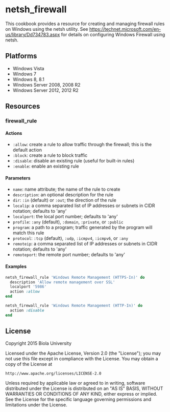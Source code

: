 # netsh_firewall

This cookbook provides a resource for creating and managing firewall rules on Windows using the netsh utility. See https://technet.microsoft.com/en-us/library/Dd734783.aspx for details on configuring Windows Firewall using netsh.

## Platforms

* Windows Vista
* Windows 7
* Windows 8, 8.1
* Windows Server 2008, 2008 R2
* Windows Server 2012, 2012 R2

## Resources

### firewall_rule

#### Actions

- `:allow`: create a rule to allow traffic through the firewall; this is the default action
- `:block`: create a rule to block traffic
- `:disable`: disable an existing rule (useful for built-in rules)
- `:enable`: enable an existing rule

#### Parameters

- `name`: name attribute; the name of the rule to create
- `description`: an optional description for the rule
- `dir`: `:in` (default) or `:out`; the direction of the rule
- `localip`: a comma separated list of IP addresses or subnets in CIDR notation; defaults to 'any'
- `localport`: the local port number; defaults to 'any'
- `profile`: `:any` (default), `:domain`, `:private`, or `:public`
- `program`: a path to a program; traffic generated by the program will match this rule
- `protocol`: `:tcp` (default), `:udp`, `:icmpv4`, `:icmpv6`, or `:any`
- `remoteip`: a comma separated list of IP addresses or subnets in CIDR notation; defaults to 'any'
- `remoteport`: the remote port number; defaults to 'any'

#### Examples

```ruby
netsh_firewall_rule 'Windows Remote Management (HTTPS-In)' do
  description 'Allow remote management over SSL'
  localport '5986'
  action :allow
end

netsh_firewall_rule 'Windows Remote Management (HTTP-In)' do
  action :disable
end
```

## License

Copyright 2015 Biola University

Licensed under the Apache License, Version 2.0 (the "License");
you may not use this file except in compliance with the License.
You may obtain a copy of the License at

    http://www.apache.org/licenses/LICENSE-2.0

Unless required by applicable law or agreed to in writing, software
distributed under the License is distributed on an "AS IS" BASIS,
WITHOUT WARRANTIES OR CONDITIONS OF ANY KIND, either express or implied.
See the License for the specific language governing permissions and
limitations under the License.
